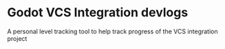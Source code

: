 # Godot VCS Integration devlogs

A personal level tracking tool to help track progress of the VCS integration project
